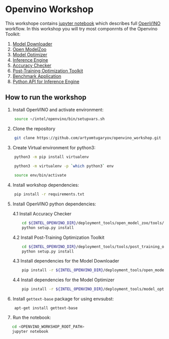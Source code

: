 # Openvino Workshop

This workshope contains [jupyter notebook](https://jupyter.org/) which describes full [OpenVINO](https://docs.openvinotoolkit.org/) workflow. In this workshop you will try most componrnts of the Openvino Toolkit:
1. [Model Downloader](https://docs.openvinotoolkit.org/latest/_tools_downloader_README.html)
2. [Open ModelZoo](https://docs.openvinotoolkit.org/latest/_models_intel_index.html)
3. [Model Optimizer](https://docs.openvinotoolkit.org/latest/_docs_MO_DG_Deep_Learning_Model_Optimizer_DevGuide.html)
4. [Inference Engine](https://docs.openvinotoolkit.org/latest/_docs_IE_DG_Deep_Learning_Inference_Engine_DevGuide.html)
5. [Accuracy Checker](https://docs.openvinotoolkit.org/latest/_tools_accuracy_checker_README.html)
6. [Post-Training Optimization Toolkit](https://docs.openvinotoolkit.org/latest/_README.html)
7. [Benchmark Application](https://docs.openvinotoolkit.org/latest/_inference_engine_samples_benchmark_app_README.html)
8. [Python API for Inference Engine](https://docs.openvinotoolkit.org/latest/_inference_engine_ie_bridges_python_docs_api_overview.html)


## How to run the workshop

1. Install OpenVINO and activate environment:

```bash
    source ~/intel/openvino/bin/setupvars.sh
```

2. Clone the repository

```bash
    git clone https://github.com/artyomtugaryov/openvino_workshop.git
```

3. Create Virtual environment for python3:

```bash
    python3 -m pip install virtualenv
    
    python3 -m virtualenv -p `which python3` env

    source env/bin/activate
```

4. Install workshop dependencies:

```bash
    pip install -r requirements.txt
```

5. Install OpenVINO python dependencies:

    4.1  Install Accuracy Checker
    ```bash
        cd ${INTEL_OPENVINO_DIR}/deployment_tools/open_model_zoo/tools/accuracy_checker/
        python setup.py install
    ```

    4.2 Install Post-Training Optimization Toolkit
    ```bash
        cd ${INTEL_OPENVINO_DIR}/deployment_tools/tools/post_training_optimization_toolkit
        python setup.py install
    ```

    4.3 Install dependencies for the Model Downloader
    ```bash
        pip install -r ${INTEL_OPENVINO_DIR}/deployment_tools/open_model_zoo/tools/downloader/requirements.in
    ```


    4.4 Install dependencies for the Model Optimizer
    ```bash
        pip install -r ${INTEL_OPENVINO_DIR}/deployment_tools/model_optimizer/requirements.txt
    ```

6. Install `gettext-base` package for using envsubst:

```
    apt-get install gettext-base
```

7. Run the notebook:
```bash
   cd <OPENVINO_WORKSHOP_ROOT_PATH>
   jupyter notebook
```
